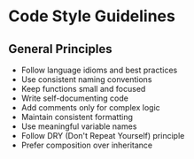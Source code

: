 # Code Style Guidelines

## General Principles

- Follow language idioms and best practices
- Use consistent naming conventions
- Keep functions small and focused
- Write self-documenting code
- Add comments only for complex logic
- Maintain consistent formatting
- Use meaningful variable names
- Follow DRY (Don't Repeat Yourself) principle
- Prefer composition over inheritance